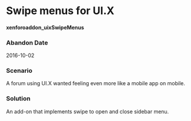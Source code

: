 # Swipe menus for UI.X
#### xenforoaddon_uixSwipeMenus

### Abandon Date

2016-10-02

### Scenario

A forum using UI.X wanted feeling even more like a mobile app on mobile.

### Solution

An add-on that implements swipe to open and close sidebar menu.
